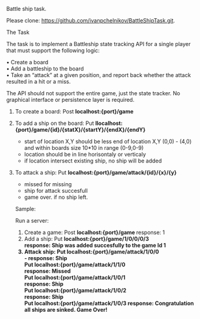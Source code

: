 Battle ship task.

Please clone: https://github.com/ivanpchelnikov/BattleShipTask.git.

The Task

The task is to implement a Battleship state tracking API for a single player that must support the following logic:

• Create a board<br/>
• Add a battleship to the board<br/>
• Take an “attack” at a given position, and report back whether the attack resulted in a hit or a miss. 

The API should not support the entire game, just the state tracker. No graphical interface or persistence layer is required.

1. To create a board: Post <b>localhost:{port}/game </b>
2. To add a ship on the board: Put <b>llocalhost:{port}/game/{id}/{statX}/{startY}/{endX}/{endY}</b>
    - start of location X,Y should be less end of location X,Y  (0,0) - (4,0) and within boards size 10*10 in range (0-9,0-9)
    - location should be in line horisontaly or verticaly
    - if location intersect existing ship, no ship will be added
3. To attack a ship: Put <b>localhost:{port}/game/attack/{id}/{x}/{y}</b>
    - missed for missing
    - ship for attack succesfull
    - game over. if no ship left.
	
	Sample:
	
	Run a server:
	1. Create a game: 
			Post <b>localhost:{port}/game </b>
				response: 1
	2. Add a ship: 
			Put <b>localhost:{port}/game/1/0/0/0/3 </br>
				response: Ship was added succesfully to the game Id 1</br>
	3. Attack ship: 
			Put <b>localhost:{port}/game/attack/1/0/0 </br>
				- response: Ship </br>
			Put <b>localhost:{port}/game/attack/1/1/0 </br>
				response: Missed </br>
			Put <b>localhost:{port}/game/attack/1/0/1 </br>
				response: Ship </br>
			Put <b>localhost:{port}/game/attack/1/0/2 </br>
				response: Ship </br>
			Put <b>localhost:{port}/game/attack/1/0/3</b>
				response: Congratulation all ships are sinked. Game Over!
